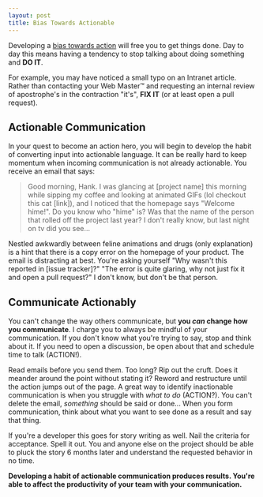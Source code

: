 ```yaml
---
layout: post
title: Bias Towards Actionable
---
```


Developing a [bias towards action](http://www.dtelepathy.com/blog/productivity/key-to-productivity-developing-a-bias-towards-action)
will free you to get things done. Day to day this means having a tendency to
stop talking about doing something and **DO IT**.

For example, you may have noticed a small typo on an Intranet article. Rather
than contacting your Web Master™ and requesting an internal review of
apostrophe's in the contraction "it's", **FIX IT** (or at least open a pull
request).

## Actionable Communication

In your quest to become an action hero, you will begin to develop the habit
of converting input into actionable language. It can be really hard to keep
momentum when incoming communication is not already actionable. You receive an
email that says:

> Good morning, Hank. I was glancing at [project name] this morning while
sipping my coffee and looking at animated GIFs (lol checkout this cat [link]),
and I noticed that the homepage says "Welcome hime!". Do you know who "hime"
is? Was that the name of the person that rolled off the project last year? I
don't really know, but last night on tv did you see...

Nestled awkwardly between feline animations and drugs (only explanation) is a
hint that there is a copy error on the homepage of your product. The email is
distracting at best. You're asking yourself "Why wasn't this reported in [issue
tracker]?" "The error is quite glaring, why not just fix it and open a pull
request?" I don't know, but don't be that person.

## Communicate Actionably

You can't change the way others communicate, but **you _can_ change how you
communicate**. I charge you to always be mindful of your communication. If you
don't know what you're trying to say, stop and think about it. If you need to
open a discussion, be open about that and schedule time to talk (ACTION!).

Read emails before you send them. Too long? Rip out the cruft. Does it meander
around the point without stating it? Reword and restructure until the action
jumps out of the page. A great way to identify inactionable communication is
when you struggle with _what to do_ (ACTION?). You can't delete the email,
_something_ should be said or done... When you form communication, think about
what you want to see done as a result and say that thing.

If you're a developer this goes for story writing as well. Nail the criteria
for acceptance. Spell it out. You and anyone else on the project should be able
to pluck the story 6 months later and understand the requested behavior in
no time.

**Developing a habit of actionable communication produces results. You're able
to affect the productivity of your team with your communication.**
